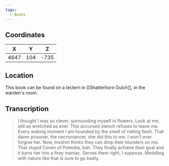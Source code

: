 ```yaml
---
tags:
  - Books
---
```


## Coordinates
| **X** | **Y** | **Z** |
| :---: | :---: | :---: |
| 4647  |  104  | -735  |

## Location
This book can be found on a lectern in [[Shatterhorn Gulch]], in the warden's room.

## Transcription
> I thought I was so clever, surrounding myself in flowers. Look at me, still as wretched as ever. This accursed stench refuses to leave me. Every waking moment I am hounded by the smell of rotting flesh. That damn prisoner, the necromancer, she did this to me. I won't ever forgive her. Now, Insohm thinks they can drop their blunders on me. That stupid Coven of Potentia, bah. They finally achieve their goal and it turns her into a firey maniac. Serves them right, I suppose. Meddling with nature like that is sure to go badly.

